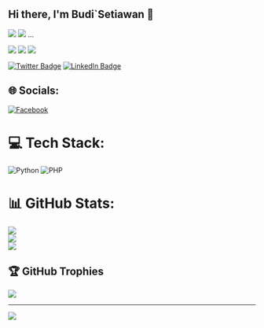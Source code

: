 ## Hi there, I'm Budi`Setiawan 👋

[](https://img.shields.io/badge/Code-Angular-informational?style=flat&logo=angular&logoColor=white&color=4AB197)
![](https://img.shields.io/badge/Code-Ionic-informational?style=flat&logo=ionic&logoColor=white&color=4AB197)
![](https://img.shields.io/badge/Code-React-informational?style=flat&logo=react&logoColor=white&color=4AB197)
...


[](https://img.shields.io/badge/Style-CSS-informational?style=flat&logo=css3&logoColor=white&color=4AB197)
![](https://img.shields.io/badge/Style-Tailwind-informational?style=flat&logo=Tailwind-CSS&logoColor=white&color=4AB197)
![](https://img.shields.io/badge/Style-Sass-informational?style=flat&logo=Sass&logoColor=white&color=4AB197)
![](https://img.shields.io/badge/Style-Stylus-informational?style=flat&logo=Stylus&logoColor=white&color=4AB197)

[![Twitter Badge](https://img.shields.io/badge/Twitter-Profile-informational?style=flat&logo=twitter&logoColor=white&color=1CA2F1)](https://mobile.twitter.com/Hadii5671)
[![LinkedIn Badge](https://img.shields.io/badge/LinkedIn-Profile-informational?style=flat&logo=linkedin&logoColor=white&color=0D76A8)](https://www.linkedin.com/in/mr-x-hadi-98ba09254)

## 🌐 Socials:
[![Facebook](https://img.shields.io/badge/Facebook-%231877F2.svg?logo=Facebook&logoColor=white)](https://facebook.com/100054222010368)

# 💻 Tech Stack:
![Python](https://img.shields.io/badge/python-3670A0?style=for-the-badge&logo=python&logoColor=ffdd54) ![PHP](https://img.shields.io/badge/php-%23777BB4.svg?style=for-the-badge&logo=php&logoColor=white)
# 📊 GitHub Stats:
![](https://github-readme-stats.vercel.app/api?username=TZdev7&theme=gruvbox&hide_border=false&include_all_commits=true&count_private=true)<br/>
![](https://github-readme-streak-stats.herokuapp.com/?user=TZdev7&theme=gruvbox&hide_border=false)<br/>
![](https://github-readme-stats.vercel.app/api/top-langs/?username=TZdev7&theme=gruvbox&hide_border=false&include_all_commits=true&count_private=true&layout=compact)

## 🏆 GitHub Trophies
![](https://github-profile-trophy.vercel.app/?username=TZdev7&theme=onedark&no-frame=false&no-bg=false&margin-w=4)

---
[![](https://visitcount.itsvg.in/api?id=TZdev7&icon=0&color=1)](https://visitcount.itsvg.in)

<!-- Proudly created with GPRM ( https://gprm.itsvg.in ) -->
